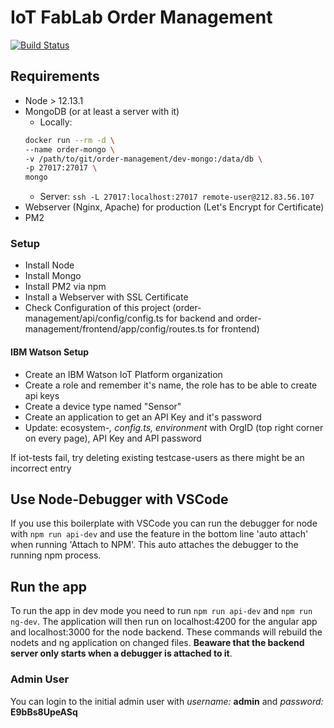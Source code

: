 # IoT FabLab Order Management
[![Build Status](https://travis-ci.com/FabLabLuebeckEV/Print4Life.svg?branch=develop)](https://travis-ci.com/FabLabLuebeckEV/Print4Life)
## Requirements

* Node > 12.13.1
* MongoDB (or at least a server with it)
	* Locally:
	```bash
	docker run --rm -d \
	--name order-mongo \
	-v /path/to/git/order-management/dev-mongo:/data/db \
	-p 27017:27017 \
	mongo
	```
	* Server:
	`ssh -L 27017:localhost:27017 remote-user@212.83.56.107`
* Webserver (Nginx, Apache) for production (Let's Encrypt for Certificate)
* PM2

### Setup

* Install Node
* Install Mongo
* Install PM2 via npm
* Install a Webserver with SSL Certificate
* Check Configuration of this project (order-management/api/config/config.ts for backend and order-management/frontend/app/config/routes.ts for frontend)

#### IBM  Watson Setup

* Create an IBM Watson IoT Platform organization
* Create a role and remember it's name, the role has to be able to create api keys
* Create a device type named "Sensor"
* Create an application to get an API Key and it's password
* Update: ecosystem-*, config.ts, environment* with OrgID (top right corner on every page), API Key and API password

If iot-tests fail, try deleting existing testcase-users as there might be an incorrect entry

## Use Node-Debugger with VSCode

If you use this boilerplate with VSCode you can run the debugger for node with ```npm run api-dev``` and use the feature in the bottom line 'auto attach' when running 'Attach to NPM'. This auto attaches the debugger to the running npm process.

## Run the app

To run the app in dev mode you need to run ```npm run api-dev``` and ```npm run ng-dev```. The application will then run on localhost:4200 for the angular app and localhost:3000 for the node backend. These commands will rebuild the nodets and ng application on changed files. **Beaware that the backend server only starts when a debugger is attached to it**.

### Admin User

You can login to the initial admin user with *username:* **admin** and *password:* **E9bBs8UpeASq**
